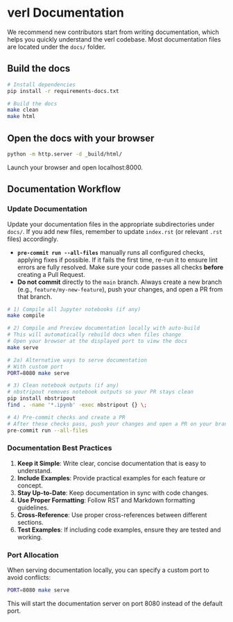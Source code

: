 # verl Documentation

We recommend new contributors start from writing documentation, which helps you quickly understand the verl codebase. Most documentation files are located under the `docs/` folder.

## Build the docs

```bash
# Install dependencies
pip install -r requirements-docs.txt

# Build the docs
make clean
make html
```

## Open the docs with your browser

```bash
python -m http.server -d _build/html/
```
Launch your browser and open localhost:8000.

## Documentation Workflow

### Update Documentation

Update your documentation files in the appropriate subdirectories under `docs/`. If you add new files, remember to update `index.rst` (or relevant `.rst` files) accordingly.

- **`pre-commit run --all-files`** manually runs all configured checks, applying fixes if possible. If it fails the first time, re-run it to ensure lint errors are fully resolved. Make sure your code passes all checks **before** creating a Pull Request.
- **Do not commit** directly to the `main` branch. Always create a new branch (e.g., `feature/my-new-feature`), push your changes, and open a PR from that branch.

```bash
# 1) Compile all Jupyter notebooks (if any)
make compile

# 2) Compile and Preview documentation locally with auto-build
# This will automatically rebuild docs when files change
# Open your browser at the displayed port to view the docs
make serve

# 2a) Alternative ways to serve documentation
# With custom port
PORT=8080 make serve

# 3) Clean notebook outputs (if any)
# nbstripout removes notebook outputs so your PR stays clean
pip install nbstripout
find . -name '*.ipynb' -exec nbstripout {} \;

# 4) Pre-commit checks and create a PR
# After these checks pass, push your changes and open a PR on your branch
pre-commit run --all-files
```

### Documentation Best Practices

1. **Keep it Simple**: Write clear, concise documentation that is easy to understand.
2. **Include Examples**: Provide practical examples for each feature or concept.
3. **Stay Up-to-Date**: Keep documentation in sync with code changes.
4. **Use Proper Formatting**: Follow RST and Markdown formatting guidelines.
5. **Cross-Reference**: Use proper cross-references between different sections.
6. **Test Examples**: If including code examples, ensure they are tested and working.

### Port Allocation

When serving documentation locally, you can specify a custom port to avoid conflicts:

```bash
PORT=8080 make serve
```

This will start the documentation server on port 8080 instead of the default port.
